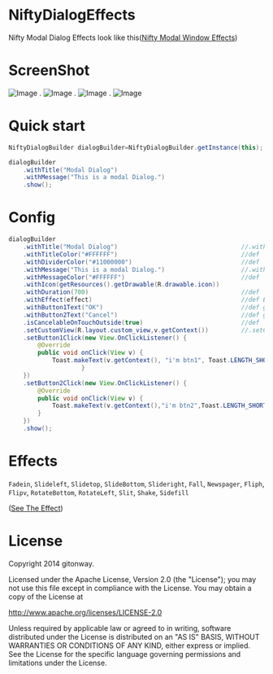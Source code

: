 NiftyDialogEffects
==================

Nifty Modal Dialog Effects look like this([Nifty Modal Window Effects][1])


# ScreenShot

![Image][2]
.
![Image][3]
.
![Image][4]
.
![Image][5]

# Quick start
``` java
NiftyDialogBuilder dialogBuilder=NiftyDialogBuilder.getInstance(this);

dialogBuilder
    .withTitle("Modal Dialog")
    .withMessage("This is a modal Dialog.")
    .show();
```


# Config
``` java
dialogBuilder
    .withTitle("Modal Dialog")                                  //.withTitle(null)  no title
    .withTitleColor("#FFFFFF")                                  //def
    .withDividerColor("#11000000")                              //def
    .withMessage("This is a modal Dialog.")                     //.withMessage(null)  no Msg
    .withMessageColor("#FFFFFF")                                //def
    .withIcon(getResources().getDrawable(R.drawable.icon))
    .withDuration(700)                                          //def
    .withEffect(effect)                                         //def Effectstype.Slidetop
    .withButton1Text("OK")                                      //def gone
    .withButton2Text("Cancel")                                  //def gone
    .isCancelableOnTouchOutside(true)                           //def    | isCancelable(true)
    .setCustomView(R.layout.custom_view,v.getContext())         //.setCustomView(View or ResId,context)
    .setButton1Click(new View.OnClickListener() {
        @Override
        public void onClick(View v) {
            Toast.makeText(v.getContext(), "i'm btn1", Toast.LENGTH_SHORT).show();
                    }
    })
    .setButton2Click(new View.OnClickListener() {
        @Override
        public void onClick(View v) {
            Toast.makeText(v.getContext(),"i'm btn2",Toast.LENGTH_SHORT).show();
        }
    })
    .show();
```
# Effects
`Fadein`, `Slideleft`, `Slidetop`, `SlideBottom`, `Slideright`, `Fall`, `Newspager`, `Fliph`, `Flipv`, `RotateBottom`, `RotateLeft`, `Slit`, `Shake`, `Sidefill`

([See The Effect][1])

# License
Copyright 2014 gitonway.

Licensed under the Apache License, Version 2.0 (the "License");
you may not use this file except in compliance with the License.
You may obtain a copy of the License at

   http://www.apache.org/licenses/LICENSE-2.0

Unless required by applicable law or agreed to in writing, software
distributed under the License is distributed on an "AS IS" BASIS,
WITHOUT WARRANTIES OR CONDITIONS OF ANY KIND, either express or implied.
See the License for the specific language governing permissions and
limitations under the License.








[1]: http://tympanus.net/Development/ModalWindowEffects/
[2]: http://img2.ph.126.net/MQFh_6FkTAD1qqzZ7EVdow==/2561703763061757743.png
[3]: http://img2.ph.126.net/uHM9MmUmlJk8moJlVyNTmw==/2568459162502797428.png
[4]: http://img1.ph.126.net/g2fw5Z1OtPBgE0cbn-HBqw==/6608233108214335942.png
[5]: http://img0.ph.126.net/iC46e1bXkU1f1rIfUZo99w==/6597620621984019408.gif

